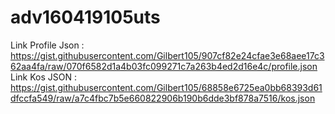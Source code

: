 # adv160419105uts

Link Profile Json : https://gist.githubusercontent.com/Gilbert105/907cf82e24cfae3e68aee17c362aa4fa/raw/070f6582d1a4b03fc099271c7a263b4ed2d16e4c/profile.json
<br />Link Kos JSON : https://gist.githubusercontent.com/Gilbert105/68858e6725ea0bb68393d61dfccfa549/raw/a7c4fbc7b5e660822906b190b6dde3bf878a7516/kos.json
